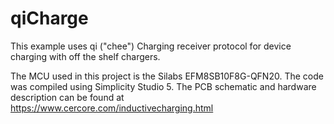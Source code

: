 # qiCharge
This example uses qi ("chee") Charging receiver protocol for device charging with off the shelf chargers.

The MCU used in this project is the Silabs EFM8SB10F8G-QFN20.
The code was compiled using Simplicity Studio 5.
The PCB schematic and hardware description can be found at https://www.cercore.com/inductivecharging.html

